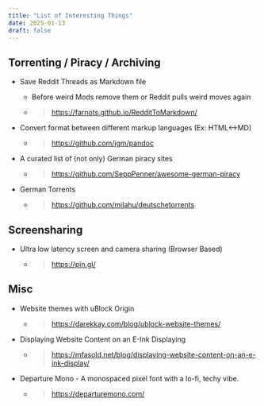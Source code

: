 ```yaml
---
title: "List of Interesting Things"
date: 2025-01-13
draft: false
---
```

## Torrenting / Piracy / Archiving
- Save Reddit Threads as Markdown file 
    - Before weird Mods remove them or Reddit pulls weird moves again
    - >https://farnots.github.io/RedditToMarkdown/

- Convert format between different markup languages (Ex: HTML<->MD) 
    - >https://github.com/jgm/pandoc

- A curated list of (not only) German piracy sites
    - >https://github.com/SeppPenner/awesome-german-piracy

- German Torrents
    - >https://github.com/milahu/deutschetorrents

## Screensharing
- Ultra low latency screen and camera sharing (Browser Based)
    - >https://pin.gl/

## Misc
- Website themes with uBlock Origin
    - >https://darekkay.com/blog/ublock-website-themes/

- Displaying Website Content on an E-Ink Displaying
    - >https://mfasold.net/blog/displaying-website-content-on-an-e-ink-display/

- Departure Mono - A monospaced pixel font with a lo-fi, techy vibe.
    - >https://departuremono.com/